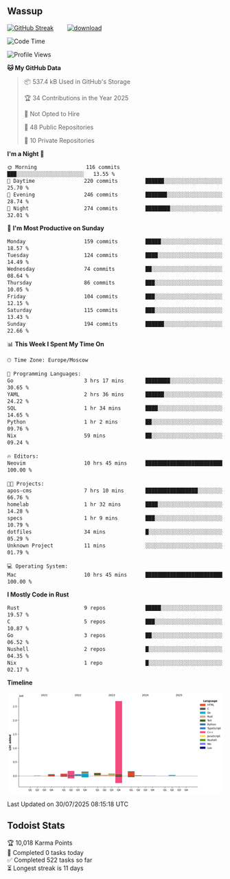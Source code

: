 ## Wassup

<!--
-->

[![GitHub Streak](http://github-readme-streak-stats.herokuapp.com?user=archeoss&theme=shades-of-purple&hide_border=true&date_format=j%20M%5B%20Y%5D)](https://git.io/streak-stats)&nbsp;&nbsp;&nbsp;&nbsp;&nbsp;&nbsp;&nbsp;&nbsp;[![download](https://user-images.githubusercontent.com/68448737/147796309-d8b65b1d-4dde-40d9-b03a-2b42aaa6cd43.jpeg)
](http://bmstu.ru/)

<!--START_SECTION:waka-->
![Code Time](http://img.shields.io/badge/Code%20Time-3%2C995%20hrs%2047%20mins-blue)

![Profile Views](http://img.shields.io/badge/Profile%20Views-0-blue)

**🐱 My GitHub Data** 

> 📦 537.4 kB Used in GitHub's Storage 
 > 
> 🏆 34 Contributions in the Year 2025
 > 
> 🚫 Not Opted to Hire
 > 
> 📜 48 Public Repositories 
 > 
> 🔑 10 Private Repositories 
 > 
**I'm a Night 🦉** 

```text
🌞 Morning                116 commits         ███░░░░░░░░░░░░░░░░░░░░░░   13.55 % 
🌆 Daytime                220 commits         ██████░░░░░░░░░░░░░░░░░░░   25.70 % 
🌃 Evening                246 commits         ███████░░░░░░░░░░░░░░░░░░   28.74 % 
🌙 Night                  274 commits         ████████░░░░░░░░░░░░░░░░░   32.01 % 
```
📅 **I'm Most Productive on Sunday** 

```text
Monday                   159 commits         █████░░░░░░░░░░░░░░░░░░░░   18.57 % 
Tuesday                  124 commits         ████░░░░░░░░░░░░░░░░░░░░░   14.49 % 
Wednesday                74 commits          ██░░░░░░░░░░░░░░░░░░░░░░░   08.64 % 
Thursday                 86 commits          ███░░░░░░░░░░░░░░░░░░░░░░   10.05 % 
Friday                   104 commits         ███░░░░░░░░░░░░░░░░░░░░░░   12.15 % 
Saturday                 115 commits         ███░░░░░░░░░░░░░░░░░░░░░░   13.43 % 
Sunday                   194 commits         ██████░░░░░░░░░░░░░░░░░░░   22.66 % 
```


📊 **This Week I Spent My Time On** 

```text
🕑︎ Time Zone: Europe/Moscow

💬 Programming Languages: 
Go                       3 hrs 17 mins       ████████░░░░░░░░░░░░░░░░░   30.65 % 
YAML                     2 hrs 36 mins       ██████░░░░░░░░░░░░░░░░░░░   24.22 % 
SQL                      1 hr 34 mins        ████░░░░░░░░░░░░░░░░░░░░░   14.65 % 
Python                   1 hr 2 mins         ██░░░░░░░░░░░░░░░░░░░░░░░   09.76 % 
Nix                      59 mins             ██░░░░░░░░░░░░░░░░░░░░░░░   09.24 % 

🔥 Editors: 
Neovim                   10 hrs 45 mins      █████████████████████████   100.00 % 

🐱‍💻 Projects: 
apos-cms                 7 hrs 10 mins       █████████████████░░░░░░░░   66.76 % 
homelab                  1 hr 32 mins        ████░░░░░░░░░░░░░░░░░░░░░   14.28 % 
specs                    1 hr 9 mins         ███░░░░░░░░░░░░░░░░░░░░░░   10.79 % 
dotfiles                 34 mins             █░░░░░░░░░░░░░░░░░░░░░░░░   05.29 % 
Unknown Project          11 mins             ░░░░░░░░░░░░░░░░░░░░░░░░░   01.79 % 

💻 Operating System: 
Mac                      10 hrs 45 mins      █████████████████████████   100.00 % 
```

**I Mostly Code in Rust** 

```text
Rust                     9 repos             █████░░░░░░░░░░░░░░░░░░░░   19.57 % 
C                        5 repos             ███░░░░░░░░░░░░░░░░░░░░░░   10.87 % 
Go                       3 repos             ██░░░░░░░░░░░░░░░░░░░░░░░   06.52 % 
Nushell                  2 repos             █░░░░░░░░░░░░░░░░░░░░░░░░   04.35 % 
Nix                      1 repo              █░░░░░░░░░░░░░░░░░░░░░░░░   02.17 % 
```



**Timeline**

![Lines of Code chart](https://raw.githubusercontent.com/archeoss/archeoss/master/assets/bar_graph.png)


 Last Updated on 30/07/2025 08:15:18 UTC
<!--END_SECTION:waka-->

## Todoist Stats

<!-- TODO-IST:START -->
🏆  10,018 Karma Points           
🌸  Completed 0 tasks today           
✅  Completed 522 tasks so far           
⏳  Longest streak is 11 days
<!-- TODO-IST:END -->
